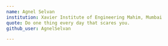 ```yaml
---
name: Agnel Selvan
institution: Xavier Institute of Engineering Mahim, Mumbai
quote: Do one thing every day that scares you.
github_user: AgnelSelvan

---
```

